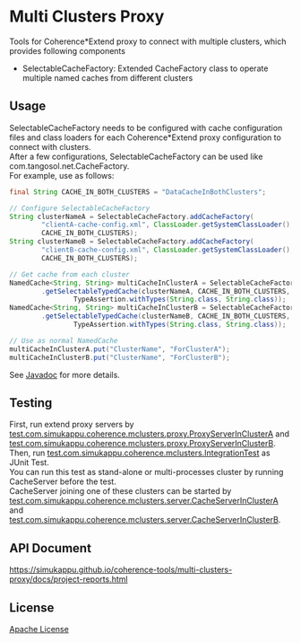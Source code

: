 # Multi Clusters Proxy
Tools for Coherence*Extend proxy to connect with multiple clusters, which provides following components
* SelectableCacheFactory: Extended CacheFactory class to operate multiple named caches from different clusters

## Usage
SelectableCacheFactory needs to be configured with cache configuration files and class loaders for each Coherence*Extend proxy configuration to connect with clusters.  
After a few configurations, SelectableCacheFactory can be used like com.tangosol.net.CacheFactory.  
For example, use as follows:  
```java
final String CACHE_IN_BOTH_CLUSTERS = "DataCacheInBothClusters";

// Configure SelectableCacheFactory
String clusterNameA = SelectableCacheFactory.addCacheFactory(
		"clientA-cache-config.xml", ClassLoader.getSystemClassLoader(),
		CACHE_IN_BOTH_CLUSTERS);
String clusterNameB = SelectableCacheFactory.addCacheFactory(
		"clientB-cache-config.xml", ClassLoader.getSystemClassLoader(),
		CACHE_IN_BOTH_CLUSTERS);

// Get cache from each cluster
NamedCache<String, String> multiCacheInClusterA = SelectableCacheFactory
		.getSelectableTypedCache(clusterNameA, CACHE_IN_BOTH_CLUSTERS,
				TypeAssertion.withTypes(String.class, String.class));
NamedCache<String, String> multiCacheInClusterB = SelectableCacheFactory
		.getSelectableTypedCache(clusterNameB, CACHE_IN_BOTH_CLUSTERS,
				TypeAssertion.withTypes(String.class, String.class));

// Use as normal NamedCache
multiCacheInClusterA.put("ClusterName", "ForClusterA");
multiCacheInClusterB.put("ClusterName", "ForClusterB");
```
See [Javadoc](https://simukappu.github.io/coherence-tools/multi-clusters-proxy/docs/apidocs/index.html) for more details.

## Testing
First, run extend proxy servers by [test.com.simukappu.coherence.mclusters.proxy.ProxyServerInClusterA](src/test/java/test/com/simukappu/coherence/mclusters/proxy/ProxyServerInClusterA.java) and [test.com.simukappu.coherence.mclusters.proxy.ProxyServerInClusterB](src/test/java/test/com/simukappu/coherence/mclusters/proxy/ProxyServerInClusterB.java).  
Then, run [test.com.simukappu.coherence.mclusters.IntegrationTest](src/test/java/test/com/simukappu/coherence/mclusters/IntegrationTest.java) as JUnit Test.  
You can run this test as stand-alone or multi-processes cluster by running CacheServer before the test.  
CacheServer joining one of these clusters can be started by [test.com.simukappu.coherence.mclusters.server.CacheServerInClusterA](src/test/java/test/com/simukappu/coherence/mclusters/server/CacheServerInClusterA.java) and [test.com.simukappu.coherence.mclusters.server.CacheServerInClusterB](src/test/java/test/com/simukappu/coherence/mclusters/server/CacheServerInClusterB.java).

## API Document
<https://simukappu.github.io/coherence-tools/multi-clusters-proxy/docs/project-reports.html>

## License
[Apache License](LICENSE)
